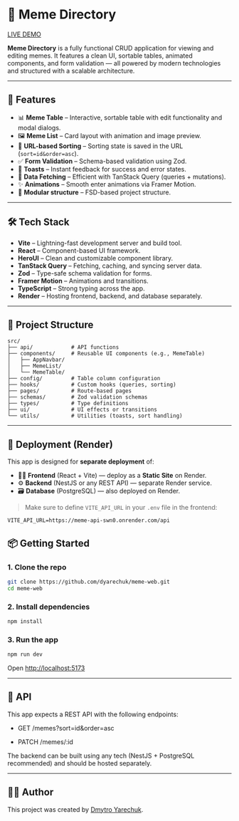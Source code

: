 # 🧠 Meme Directory

[LIVE DEMO](https://meme-web-kfht.onrender.com/)

**Meme Directory** is a fully functional CRUD application for viewing and editing memes. It features a clean UI, sortable tables, animated components, and form validation — all powered by modern technologies and structured with a scalable architecture.

---

## 🌟 Features

- 📊 **Meme Table** – Interactive, sortable table with edit functionality and modal dialogs.
- 🖼 **Meme List** – Card layout with animation and image preview.
- 🔗 **URL-based Sorting** – Sorting state is saved in the URL (`sort=id&order=asc`).
- ✅ **Form Validation** – Schema-based validation using Zod.
- 🔔 **Toasts** – Instant feedback for success and error states.
- 🧠 **Data Fetching** – Efficient with TanStack Query (queries + mutations).
- ✨ **Animations** – Smooth enter animations via Framer Motion.
- 🧼 **Modular structure** – FSD-based project structure.

---

## 🛠 Tech Stack

- **Vite** – Lightning-fast development server and build tool.
- **React** – Component-based UI framework.
- **HeroUI** – Clean and customizable component library.
- **TanStack Query** – Fetching, caching, and syncing server data.
- **Zod** – Type-safe schema validation for forms.
- **Framer Motion** – Animations and transitions.
- **TypeScript** – Strong typing across the app.
- **Render** – Hosting frontend, backend, and database separately.

---

## 📁 Project Structure
```
src/
├── api/            # API functions
├── components/     # Reusable UI components (e.g., MemeTable)
│   ├── AppNavbar/
│   ├── MemeList/
│   └── MemeTable/
├── config/         # Table column configuration
├── hooks/          # Custom hooks (queries, sorting)
├── pages/          # Route-based pages
├── schemas/        # Zod validation schemas
├── types/          # Type definitions
├── ui/             # UI effects or transitions
└── utils/          # Utilities (toasts, sort handling)
```

---

## 🚀 Deployment (Render)

This app is designed for **separate deployment** of:

- 🧑‍🎨 **Frontend** (React + Vite) — deploy as a **Static Site** on Render.
- ⚙️ **Backend** (NestJS or any REST API) — separate Render service.
- 🗃️ **Database** (PostgreSQL) — also deployed on Render.

> Make sure to define `VITE_API_URL` in your `.env` file in the frontend:

```env
VITE_API_URL=https://meme-api-swn0.onrender.com/api
```

## 📦 Getting Started

### 1. Clone the repo

```bash
git clone https://github.com/dyarechuk/meme-web.git
cd meme-web
```

### 2. Install dependencies

```bash
npm install
```

### 3. Run the app

```bash
npm run dev
```

Open [http://localhost:5173](http://localhost:5173)

---

## 📡 API
This app expects a REST API with the following endpoints:

- GET /memes?sort=id&order=asc

- PATCH /memes/:id

The backend can be built using any tech (NestJS + PostgreSQL recommended) and should be hosted separately.

---

## 👨‍💻 Author

This project was created by [Dmytro Yarechuk](https://github.com/Dyarechuk).